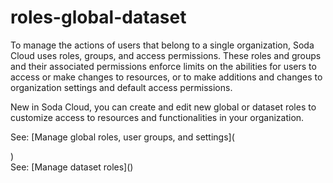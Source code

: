 # roles-global-dataset

To manage the actions of users that belong to a single organization, Soda Cloud uses roles, groups, and access permissions. These roles and groups and their associated permissions enforce limits on the abilities for users to access or make changes to resources, or to make additions and changes to organization settings and default access permissions.

New in Soda Cloud, you can create and edit new global or dataset roles to customize access to resources and functionalities in your organization.

See: \[Manage global roles, user groups, and settings]\(

)\
See: \[Manage dataset roles]\()
